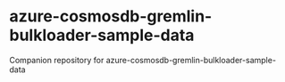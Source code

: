 # azure-cosmosdb-gremlin-bulkloader-sample-data
Companion repository for azure-cosmosdb-gremlin-bulkloader-sample-data
